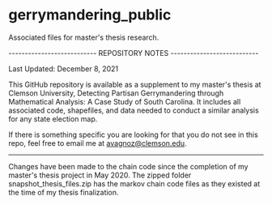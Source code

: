 # gerrymandering_public
Associated files for master's thesis research.

--------------------------- REPOSITORY NOTES ---------------------------

Last Updated: December 8, 2021

This GitHub repository is available as a supplement to my master's thesis at Clemson University, Detecting Partisan Gerrymandering through Mathematical Analysis: A Case Study of South Carolina. It includes all associated code, shapefiles, and data needed to conduct a similar analysis for any state election map.

If there is something specific you are looking for that you do not see in this repo, feel free to email me at avagnoz@clemson.edu.

--------

Changes have been made to the chain code since the completion of my master's thesis project in May 2020. The zipped folder snapshot_thesis_files.zip has the markov chain code files as they existed at the time of my thesis finalization.
